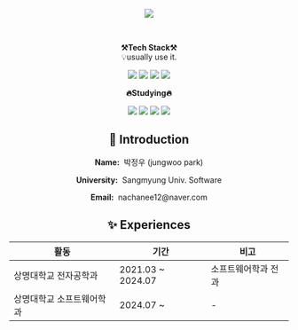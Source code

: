 <p align = "center">
<img src="https://capsule-render.vercel.app/api?type=waving&color=auto&height=300&section=header&text=Hello!&fontSize=70" />
</p>
<br>

<p align="center">
    <Strong>⚒️Tech Stack⚒️</Strong><br>
    💡usually use it.
</p>

<p align="center" display="inline-block">
<img src="https://img.shields.io/badge/C-A8B9CC?style=flat-square&logo=C&logoColor=white"/>
   <img src="https://img.shields.io/badge/GitHub-181717?style=flat-square&logo=GitHub&logoColor=white"/>
<img src="https://img.shields.io/badge/java-007396?style=flat-square&logo=java&logoColor=white"/>
<img src="https://img.shields.io/badge/Python-3776AB?style=flat-square&logo=Python&logoColor=white"/>
</p>

<p align="center">
    <Strong>🔥Studying🔥</Strong><br>
</p>
<p align="center" display="inline-block">
<img src="https://img.shields.io/badge/Spring-6DB33F?style=flat-square&logo=Spring&logoColor=white"/>
<img src="https://img.shields.io/badge/React-61DAFB?style=flat-square&logo=React&logoColor=black"/>
<img src="https://img.shields.io/badge/MySQL-4479A1?style=flat-square&logo=MySQL&logoColor=white"/>
<img src="https://img.shields.io/badge/JavaScript-F7DF1E?style=flat-square&logo=javascript&logoColor=black"/>
</p>
<div align="center">

<h2>👋 Introduction</h2>
<p><b>Name:</b>&nbsp;&nbsp;박정우 (jungwoo park)</p>
<p><b>University:</b>&nbsp;&nbsp;Sangmyung Univ. Software</p>
<p><b>Email:</b>&nbsp;&nbsp;nachanee12@naver.com</p>

<h2>✨ Experiences</h2>

<table>
  <thead>
    <tr>
      <th>활동</th>
      <th>기간</th>
      <th>비고</th>
    </tr>
  </thead>
  <tbody>
    <tr>
      <td>상명대학교 전자공학과</td>
      <td>2021.03 ~ 2024.07</td>
      <td>소프트웨어학과 전과</td>
    </tr>
    <tr>
      <td>상명대학교 소프트웨어학과</td>
      <td>2024.07 ~</td>
      <td>-</td>
    </tr>
  </tbody>
</table>

</div>

